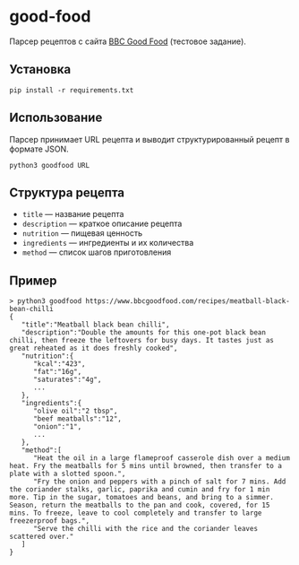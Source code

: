 # good-food
Парсер рецептов с сайта [BBC Good Food](https://www.bbcgoodfood.com/recipes) (тестовое задание).

## Установка

```
pip install -r requirements.txt 
```

## Использование

Парсер принимает URL рецепта и выводит структурированный рецепт в формате JSON.

```
python3 goodfood URL
```

## Структура рецепта

- `title` — название рецепта
- `description` — краткое описание рецепта
- `nutrition` — пищевая ценность
- `ingredients` — ингредиенты и их количества
- `method` — список шагов приготовления

## Пример

```
> python3 goodfood https://www.bbcgoodfood.com/recipes/meatball-black-bean-chilli
{
   "title":"Meatball black bean chilli",
   "description":"Double the amounts for this one-pot black bean chilli, then freeze the leftovers for busy days. It tastes just as great reheated as it does freshly cooked",
   "nutrition":{
      "kcal":"423",
      "fat":"16g",
      "saturates":"4g",
      ...
   },
   "ingredients":{
      "olive oil":"2 tbsp",
      "beef meatballs":"12",
      "onion":"1",
      ...
   },
   "method":[
      "Heat the oil in a large flameproof casserole dish over a medium heat. Fry the meatballs for 5 mins until browned, then transfer to a plate with a slotted spoon.",
      "Fry the onion and peppers with a pinch of salt for 7 mins. Add the coriander stalks, garlic, paprika and cumin and fry for 1 min more. Tip in the sugar, tomatoes and beans, and bring to a simmer. Season, return the meatballs to the pan and cook, covered, for 15 mins. To freeze, leave to cool completely and transfer to large freezerproof bags.",
      "Serve the chilli with the rice and the coriander leaves scattered over."
   ]
}
```